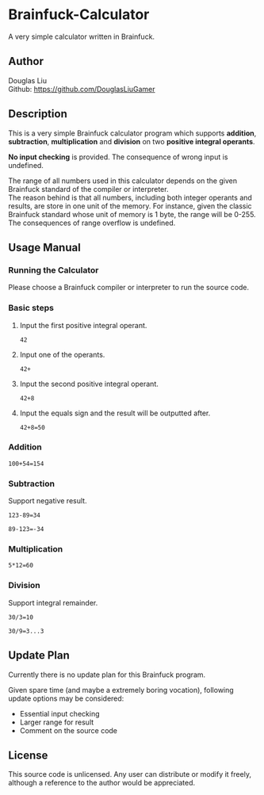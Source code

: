 # **Brainfuck-Calculator**
A very simple calculator written in Brainfuck.

## **Author**
Douglas Liu \
Github: <https://github.com/DouglasLiuGamer>

## **Description**
This is a very simple Brainfuck calculator program which supports **addition**, **subtraction**, **multiplication** and **division** on two **positive integral operants**.

**No input checking** is provided. The consequence of wrong input is undefined.

The range of all numbers used in this calculator depends on the given Brainfuck standard of the compiler or interpreter.\
The reason behind is that all numbers, including both integer operants and results, are store in one unit of the memory. For instance, given the classic Brainfuck standard whose unit of memory is 1 byte, the range will be 0-255.\
The consequences of range overflow is undefined.

## **Usage Manual**
### **Running the Calculator**
Please choose a Brainfuck compiler or interpreter to run the source code.

### **Basic steps**
1. Input the first positive integral operant.
   ```
   42
   ```
2. Input one of the operants.
   ```
   42+
   ```
3. Input the second positive integral operant.
   ```
   42+8
   ```
4. Input the equals sign and the result will be outputted after.
   ```
   42+8=50
   ```

### **Addition**
```
100+54=154
```

### **Subtraction**
Support negative result.
```
123-89=34
```
```
89-123=-34
```

### **Multiplication**
```
5*12=60
```

### **Division**
Support integral remainder.
```
30/3=10
```
```
30/9=3...3
```

## **Update Plan**
Currently there is no update plan for this Brainfuck program.

Given spare time (and maybe a extremely boring vocation), following update options may be considered:
* Essential input checking
* Larger range for result
* Comment on the source code

## **License**
This source code is unlicensed. Any user can distribute or modify it freely, although a reference to the author would be appreciated.